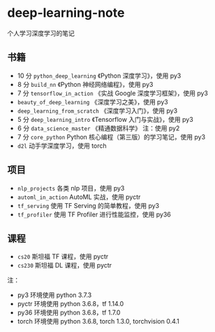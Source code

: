 # deep-learning-note

个人学习深度学习的笔记

## 书籍

+ 10 分 `python_deep_learning` 《Python 深度学习》，使用 py3
+ 8 分 `build_nn` 《Python 神经网络编程》，使用 py3
+ 7 分 `tensorflow_in_action` 《实战 Google 深度学习框架》，使用 py3
+ `beauty_of_deep_learning` 《深度学习之美》，使用 py3
+ `deep_learning_from_scratch` 《深度学习入门》，使用 py3
+ 5 分 `deep_learning_intro` 《Tensorflow 入门与实战》，使用 py3
+ 6 分 `data_science_master` 《精通数据科学》 注：使用 py2
+ 7 分 `core_python` Python 核心编程（第三版）的学习笔记，使用 py3
+ `d2l` 动手学深度学习，使用 torch

## 项目

+ `nlp_projects` 各类 nlp 项目，使用 py3
+ `automl_in_action` AutoML 实战，使用 pyctr
+ `tf_serving` 使用 TF Serving 的简单教程，使用 py3
+ `tf_profiler` 使用 TF Profiler 进行性能监控，使用 py36


## 课程

+ `cs20` 斯坦福 TF 课程，使用 pyctr
+ `cs230` 斯坦福 DL 课程，使用 pyctr


注：

+ py3 环境使用 python 3.7.3
+ pyctr 环境使用 python 3.6.8，tf 1.14.0
+ py36 环境使用 python 3.6.8，tf 1.7.0
+ torch 环境使用 python 3.6.8, torch 1.3.0, torchvision 0.4.1
